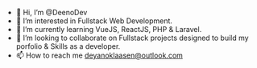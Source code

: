 - 👋 Hi, I’m @DeenoDev
- 👀 I’m interested in Fullstack Web Development.
- 🌱 I’m currently learning VueJS, ReactJS, PHP & Laravel.
- 💞️ I’m looking to collaborate on Fullstack projects designed to build my porfolio & Skills as a developer.
- 📫 How to reach me deyanoklaasen@outlook.com

<!---
DeenoDev/DeenoDev is a ✨ special ✨ repository because its `README.md` (this file) appears on your GitHub profile.
You can click the Preview link to take a look at your changes.
--->
